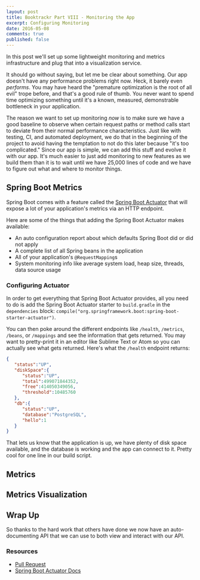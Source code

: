 ```yaml
---
layout: post
title: Booktrackr Part VIII - Monitoring the App
excerpt: Configuring Monitoring
date: 2016-05-08
comments: true
published: false
---
```


In this post we'll set up some lightweight monitoring and metrics infrastructure and plug that into a visualization service.

It should go without saying, but let me be clear about something. Our app doesn't have any performance problems right now. Heck, it barely even _performs_. You may have heard the "premature optimization is the root of all evil" trope before, and that's a good rule of thumb. You never want to spend time optimizing something until it's a known, measured, demonstrable bottleneck in your application.

The reason we want to set up monitoring _now_ is to make sure we have a good baseline to observe when certain request paths or method calls start to deviate from their normal performance characteristics. Just like with testing, CI, and automated deployment, we do that in the beginning of the project to avoid having the temptation to not do this later because "it's too complicated." Since our app is simple, we can add this stuff and evolve it with our app. It's much easier to just add monitoring to new features as we build them than it is to wait until we have 25,000 lines of code and we have to figure out what and where to monitor things.

## Spring Boot Metrics

Spring Boot comes with a feature called the [Spring Boot Actuator](http://docs.spring.io/spring-boot/docs/current-SNAPSHOT/reference/htmlsingle/#production-ready) that will expose a lot of your application's metrics via an HTTP endpoint.

Here are some of the things that adding the Spring Boot Actuator makes available:

* An auto configuration report about which defaults Spring Boot did or did not apply
* A complete list of all Spring beans in the application
* All of your application's `@RequestMapping`s
* System monitoring info like average system load, heap size, threads, data source usage

### Configuring Actuator

In order to get everything that Spring Boot Actuator provides, all you need to do is add the Spring Boot Actuator starter to `build.gradle` in the `dependencies` block: `compile("org.springframework.boot:spring-boot-starter-actuator")`.

You can then poke around the different endpoints like `/health`, `/metrics`, `/beans`, or `/mappings` and see the information that gets returned. You may want to pretty-print it in an editor like Sublime Text or Atom so you can actually see what gets returned. Here's what the `/health` endpoint returns:

```json
{  
   "status":"UP",
   "diskSpace":{  
      "status":"UP",
      "total":499071844352,
      "free":414050349056,
      "threshold":10485760
   },
   "db":{  
      "status":"UP",
      "database":"PostgreSQL",
      "hello":1
   }
}
```

That lets us know that the application is up, we have plenty of disk space available, and the database is working and the app can connect to it. Pretty cool for one line in our build script. 

## Metrics

## Metrics Visualization

## Wrap Up

So thanks to the hard work that others have done we now have an auto-documenting API that we can use to both view and interact with our API.

### Resources

* [Pull Request](https://github.com/rpmartz/booktrackr/pull/6)
* [Spring Boot Actuator Docs](http://docs.spring.io/spring-boot/docs/current-SNAPSHOT/reference/htmlsingle/#production-ready)
